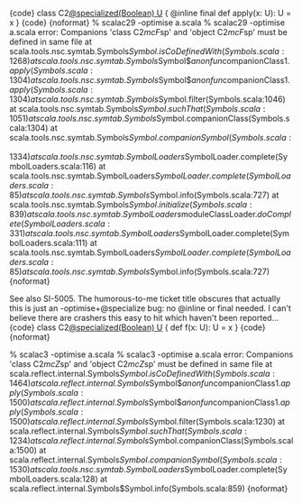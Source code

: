 {code}
class C2[@specialized(Boolean) U]() {
  @inline final def apply(x: U): U = x
}
{code}
{noformat}
% scalac29 -optimise a.scala 
% scalac29 -optimise a.scala 
error: Companions 'class C2$mcF$sp' and 'object C2$mcF$sp' must be defined in same file
	at scala.tools.nsc.symtab.Symbols$Symbol.isCoDefinedWith(Symbols.scala:1268)
	at scala.tools.nsc.symtab.Symbols$Symbol$$anonfun$companionClass$1.apply(Symbols.scala:1304)
	at scala.tools.nsc.symtab.Symbols$Symbol$$anonfun$companionClass$1.apply(Symbols.scala:1304)
	at scala.tools.nsc.symtab.Symbols$Symbol.filter(Symbols.scala:1046)
	at scala.tools.nsc.symtab.Symbols$Symbol.suchThat(Symbols.scala:1051)
	at scala.tools.nsc.symtab.Symbols$Symbol.companionClass(Symbols.scala:1304)
	at scala.tools.nsc.symtab.Symbols$Symbol.companionSymbol(Symbols.scala:1334)
	at scala.tools.nsc.symtab.SymbolLoaders$SymbolLoader.complete(SymbolLoaders.scala:116)
	at scala.tools.nsc.symtab.SymbolLoaders$SymbolLoader.complete(SymbolLoaders.scala:85)
	at scala.tools.nsc.symtab.Symbols$Symbol.info(Symbols.scala:727)
	at scala.tools.nsc.symtab.Symbols$Symbol.initialize(Symbols.scala:839)
	at scala.tools.nsc.symtab.SymbolLoaders$moduleClassLoader$.doComplete(SymbolLoaders.scala:331)
	at scala.tools.nsc.symtab.SymbolLoaders$SymbolLoader.complete(SymbolLoaders.scala:111)
	at scala.tools.nsc.symtab.SymbolLoaders$SymbolLoader.complete(SymbolLoaders.scala:85)
	at scala.tools.nsc.symtab.Symbols$Symbol.info(Symbols.scala:727)
{noformat}

See also SI-5005.
The humorous-to-me ticket title obscures that actually this is just an -optimise+@specialize bug: no @inline or final needed.  I can't believe there are crashers this easy to hit which haven't been reported...
{code}
class C2[@specialized(Boolean) U]() {
  def f(x: U): U = x
}
{code}
{noformat}

% scalac3 -optimise a.scala 
% scalac3 -optimise a.scala 
error: Companions 'class C2$mcZ$sp' and 'object C2$mcZ$sp' must be defined in same file
	at scala.reflect.internal.Symbols$Symbol.isCoDefinedWith(Symbols.scala:1464)
	at scala.reflect.internal.Symbols$Symbol$$anonfun$companionClass$1.apply(Symbols.scala:1500)
	at scala.reflect.internal.Symbols$Symbol$$anonfun$companionClass$1.apply(Symbols.scala:1500)
	at scala.reflect.internal.Symbols$Symbol.filter(Symbols.scala:1230)
	at scala.reflect.internal.Symbols$Symbol.suchThat(Symbols.scala:1234)
	at scala.reflect.internal.Symbols$Symbol.companionClass(Symbols.scala:1500)
	at scala.reflect.internal.Symbols$Symbol.companionSymbol(Symbols.scala:1530)
	at scala.tools.nsc.symtab.SymbolLoaders$SymbolLoader.complete(SymbolLoaders.scala:128)
	at scala.reflect.internal.Symbols$Symbol.info(Symbols.scala:859)
{noformat}
